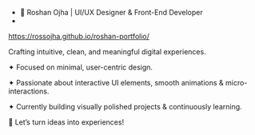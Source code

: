 - 🎨 Roshan Ojha | UI/UX Designer & Front-End Developer
- 
https://rossojha.github.io/roshan-portfolio/

Crafting intuitive, clean, and meaningful digital experiences.

✦ Focused on minimal, user-centric design.

✦ Passionate about interactive UI elements, smooth animations & micro-interactions.

✦ Currently building visually polished projects & continuously learning.

🚀 Let’s turn ideas into experiences!
<!---
Rossojha/Rossojha is a ✨ special ✨ repository because its `README.md` (this file) appears on your GitHub profile.
You can click the Preview link to take a look at your changes.
--->
